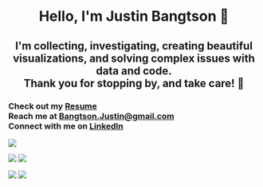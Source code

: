 <h1 align="center">Hello, I'm Justin Bangtson 👋</h1>
<h2 align="center">I'm collecting, investigating, creating beautiful visualizations, and solving complex issues with data and code.<br>Thank you for stopping by, and take care! 🤙</h2>

<h3>Check out my <a href="assets/JustinBangtson_resume.pdf" target="blank">Resume</a><br>  Reach me at <a href="mailto:bangtson.justin@gmail.com" target="blank">Bangtson.Justin@gmail.com</a><br>  Connect with me on <a href="https://www.linkedin.com/in/justin-bangtson/" target="blank">LinkedIn</a></h3> 

![](http://github-profile-summary-cards.vercel.app/api/cards/profile-details?username=JBangtson&theme=midnight_purple) 

![](http://github-profile-summary-cards.vercel.app/api/cards/repos-per-language?username=JBangtson&theme=midnight_purple) ![](http://github-profile-summary-cards.vercel.app/api/cards/most-commit-language?username=JBangtson&theme=midnight_purple) 

![](http://github-profile-summary-cards.vercel.app/api/cards/stats?username=JBangtson&theme=midnight_purple) ![](http://github-profile-summary-cards.vercel.app/api/cards/productive-time?username=JBangtson&theme=midnight_purple&utcOffset=-7) 

